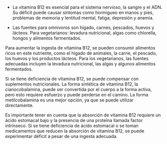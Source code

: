 
- La vitamina B12 es esencial para el sistema nervioso, la sangre y el ADN. Su déficit puede causar síntomas como hormigueo en manos y pies, problemas de memoria y lentitud mental, fatiga, depresión y anemia.

- Las fuentes para omnívoros son hígado, carnes, pescados, huevos y lácteos. Para vegetarianos: levadura nutricional, algas como chlorella, hongos y alimentos fermentados.

Para aumentar la ingesta de vitamina B12, se pueden consumir alimentos ricos en este nutriente, como el hígado de animales, la carne, el pescado, los huevos y los productos lácteos. Para los vegetarianos, las fuentes adecuadas incluyen la levadura nutricional, las algas y algunos alimentos fermentados.

Si se tiene deficiencia de vitamina B12, se puede compensar con suplementos nutricionales. La forma sintética de vitamina B12, la cianocobalamina, puede ser convertida por el cuerpo a la forma activa, pero esto requiere esfuerzo y puede perderse en el camino. La forma metilcobalamina es una mejor opción, ya que se puede utilizar directamente.

Es importante tener en cuenta que la absorción de vitamina B12 requiere un ácido estomacal bajo y la presencia de una proteína llamada factor intrínseco. Si se tiene deficiencia de ácido estomacal o se toman medicamentos que reducen la absorción de vitamina B12, se puede experimentar déficit a pesar de una ingesta adecuada.